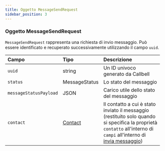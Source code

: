 ```yaml
---
title: Oggetto MessageSendRequest
sidebar_position: 3
---
```


### Oggetto MessageSendRequest

`MessageSendRequest` rappresenta una richiesta di invio messaggio. Può essere identificato e recuperato successivamente utilizzando il campo `uuid`.

| Campo                  | Tipo                    | Descrizione                                                                                                                                                                                                 |
| :--------------------- | :---------------------- | :---------------------------------------------------------------------------------------------------------------------------------------------------------------------------------------------------------- |
| `uuid`                 | string                  | Un ID univoco generato da Callbell                                                                                                                                                                          |
| `status`               | MessageStatus           | Lo stato del messaggio                                                                                                                                                                                      |
| `messageStatusPayload` | JSON                    | Carico utile dello stato del messaggio                                                                                                                                                                      |
| `contact`              | [Contact](./contact.md) | Il contatto a cui è stato inviato il messaggio (restituito solo quando si specifica la proprietà `contatto` all'interno di `campi` all'interno di [invia messaggio](../messages_api/post_send_messages.md)) |